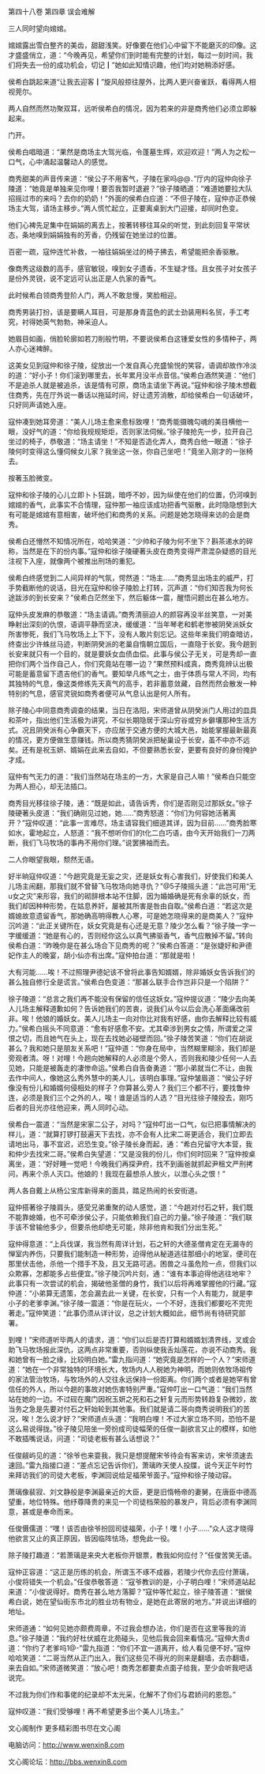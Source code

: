第四十八卷 第四章 误会难解

三人同时望向婠婠。

婠婠露出雪白整齐的美齿，甜甜浅笑。好像要在他们心中留下不能磨灭的印像。这才盛盛俏立，道：“今晚再见，希望你们到时能有完整的计划，每过一刻时间，我们将失去一份的成功机会，切记┃”她如此知情识趣，他们均对她稍添好感。

侯希白跳起来道“让我去迎客┃”旋风般掠往屋外，比两人更兴奋雀跃，看得两人相视莞尔。

两人自然而然功聚双耳，远听侯希白的情况，因为若来的非是商秀他们必须立即躲起来。

门开。

侯希白唱暗道：“果然是商场主大驾光临，令蓬墓生辉，欢迎欢迎！”两人为之松一口气，心中涌起温馨动人的感觉。

商秀甜美的声音传来道：“侯公子不用客气，子陵在家吗@@．”厅内的寇仲向徐子陵道：“她竟是单独来见你哩！要否我暂时退避？”徐子陵晒道：“难道她要拉大队招摇过市的来吗？去你的奶奶！”外面的侯希白应道：“不但子陵在，寇仲亦正恭候场主大驾，请场主移步。”两人慌忙起立，正要离桌到大门迎接，却同时色变。

他们心裨先足集中在娟娟的离去上，按著转移往耳朵的听觉，到此刻回复平常状态，条地嗅到娟娟独有的芳香，仍残留在她坐过的位置。

百密一疏，寇仲连忙补救，一袖往娟娟坐过的椅子拂去，希望能把余香驱散。

像商秀这级数的高手，感官敏锐，嗅到女子遗香，不生疑才怪。且女孩子对女孩子是份外灵锐，说不定远可认出正是人仇家的香气。

此时候希白领商秀登阶人门，两人不敢怠慢，笑脸相迎。

商秀男装打扮，该是要瞒人耳目，可是那身青蓝色的武士劲装用料名贸，手工考究，衬得她英气勃勃，神采迫人。

她眉目如画，俏脸轮廓如若刀削般竹明，不要说侯希白这锺爱女性的多情种子，两人亦心迷裨醉。

这美女见到寇仲和徐子陵，绽放出一个发自真心充盛愉悦的笑容，语调却故作冷淡的道：“好小子！你们滚到哪里去，长年累月没半点音信。”侯希白酒然笑道：“他们不是追杀人就是被追杀，该是情有可原，商场主请坐下再说。”寇仲和徐子陵木想截住商秀，先在厅外说一番话以拖延时间，好让遗芳消散，却给侯希白一句话破坏，只好同声请她入座。

寇仲凑到她耳旁道：“美人儿场主愈来愈标致哩！”商秀能摄魄勾魂的美目横他一眼，没好气的道：“你给我规规矩炬，否则家法伺候。”徐子陵抢先一步，拉开自己坐过的椅子，恭敬道：“场主请坐！”不知是否造化弄人，商秀白他一眼道：“徐子陵何时变得这么懂伺候女儿家？我坐这一张，你自己坐吧！”竟坐入刚才的一张椅去。

按著玉脸微变。

寇仲和徐子陵的心儿立即卜卜狂跳，暗呼不妙，因为纵使在他们的位置，仍河嗅到婠婠的香气，此事实不合情理，寇仲那一袖应该成功把香气驱散，此时隐隐想到大有可能是婠婠有意相害，破坏他们和商秀的关系。问题是她怎晓得来访的会是商秀。

侯希白还懵然不知情况所在，哈哈笑道：“少帅和子陵为何不坐下？斟茶递水的碎称，当然是在下的份内事。”寇仲和徐子陵硬著头皮在商秀变得严肃混杂疑惑的目光注视下入座，就像两个被推出刑场的重犯。

侯希白终感觉到二人间异样的气氛，愕然道：“场主……”商秀显出场主的威严，打手势截断他的说话，目光在寇仲和徐子陵脸上打转，沉声道：“你们知否我为何长途跋涉的到长安来？”侯希白茫然坐下，然后躯体一震，醒悟问题出在甚么地方。

寇仲头皮发麻的恭敬道：“场主请调。”商秀清丽迫人的颜容再没半丝笑意，一对美睁射出深刻的仇恨，语调平静而坚决，缓缓道：“当年琴老和鹤老惨被阴癸派妖女所害惨死，我们飞马牧场上上下下，没有人敢片刻忘记。这些年来我们明查暗访，终查出少许蛛丝马迹，判断阴癸派的老巢自惰朝立国后，一直隐于长安。我今趟到长安来就只有一个目的，就是要妖女血债血偿。此事与侯公子无关，可是秀却一直把你们两个当作自己人，你们究竟站在哪一边？”果然预料成真，商秀竟辨认出极可能是蓄意留下遗吉他们的香气。要知举凡练气之士，由于体质与常人不同，均有其独特的气息，像这类修练先天真气的高手，若非蓄意敛藏，自然而然会散发一种特别的气息，感官灵锐如商秀者便可从气息认出是何人所有。

除子陵心中同意商秀调查的结果，当日在洛阳，宋师道曾从阴癸派门人用过的皿具和茶叶，指出他们生活极为讲究，不似长期隐居于深山穷谷或穷乡僻壤那种生活方式。况且阴癸派有心争霸天下，亦应居于交通方便的大城大邑，始能掌握最新最真的情况，更方便做生意赚钱。所以商秀猜阴癸派把秘巢设于长安，虽不中亦不远矣。还有是祝玉妍、婿娟在此来去自如，不但要熟悉长安，更要有良好的身份掩护才成。

寇仲有气无力的道：“我们当然站在场主的一方，大家是自己人嘛！”侯希白只能空为两人担心，却无法插口。

商秀目光移往徐子陵，通：“既是如此，请告诉秀，你们是否刚见过那妖女。”徐子陵硬著头皮道：“我们确刚见过她，她……”商秀怒道：“你们为何容她活著离开？”寇仲叹道：“此事一言难尽，场主请容我们细道其详，因为目前……”商秀脸寒如水，霍地起立，人怒道：“我不想听你们的t化二白巧语，由今天开始我们一刀两断，我们飞马牧场的事冉不用你们理。”说罢拂袖而去。

二人你眼望我眼，颓然无语。

好半晌寇仲叹道：“今趟究竟是无妄之灾，还是妖女有心害我们，好使我们和美人儿场主闹翻，那我们就不曾替飞马牧场向她寻仇？”@5子陵摇头道：“此岂可用“无u女之灾”来形容，我们的砌辞根本站不住脚，因为婚婚确是死有余辜的妖女，而我们却因种种形势，在姑息养奸，屡被其所害是咎由自取。”侯希白道：“若这次是婿媳故意遗留香气，那她确高明得教人心寒，可是她怎晓得来的是商美人？”寇仲沉吟道：“此正关键所在，妖女究竟是有心还是无意？陵少怎么看？”徐子陵一字一字缓缓道：“她是有心的，否则经你这么以真气拂驱香气，香气应散掉不留。”转向侯希白道：“昨晚你是在甚么场合下见商秀的呢？”侯希白答道：“是张婕好和尹德妃作主人的晚宴，胡小仙亦有出席。”寇仲拍台道：“那就是啦！

大有河能……唉！不过照理尹德妃该不曾将此事告知婿婿，除非婚妖女告诉我们的甚么独自修行全是谎言。”侯希白色变道：“那甚么联手合作岂非只是一个陷阱？”

徐子陵道：“总言之我们再不能没有保留的信任这妖女。”寇仲提议道：“陵少去向美人儿场主解释道歉如何？告诉她我们的苦衷，说我们从今以后会洗心革面痛改前非。唉！他娘的婚妖女。美人儿场主一向对你比对我有好感，由你去解释比较有威力。”侯希白摇头不同意道：“愈有好感愈不安。尤其牵涉到男女之情，所谓爱之深恨之切，而且她气在头上，现在去找她必碰壁而回。”徐子陵苦笑道：“你们在胡说甚么？我和她只是朋友关系吧！”寇仲道：“你身在局中，当然糊里糊涂，我们却是旁观者清。呀！对哩！今趟向她解释的人必须是个旁人，否则我和陵少任何一人去见她，只能是被轰走的凄惨命运。”侯希白自告奋勇道：“那小弟就当仁不让，由我去作中间人，像她这么秀外慧中的美人儿，该明白事理。”寇仲皱眉道：“侯公子好像没有份儿和婚婿何侵相处的样子？你算甚么旁人？我们三个都不行，要找鲁仲连，必须是我们三个之外的人，唉！谁是适当的人选？”目光往徐子陵投去，刚巧后者的目光亦往他迎来，两人同时心动。

侯希白一震道：“当然是宋家二公子，对吗？”寇仲叮出一口气，似已把事情解决的样儿，道：“就算打锣打鼓遍天下去找，亦不会有人比宋二哥更适合，我们立即去请地出马，事不宜迟，迟恐生变。”徐子陵长身而起，通：“希白兄留守大本营，我和仲少去找宋二哥。”侯希白失望道：“又是没我的份儿，你们何时回来？”寇仲按桌离坐，道：“好好睡一觉吧！今晚我们再探尹府，找不到画爸就抓起尹租文严刑拷问，再来个杀人灭口。他娘的！我现在最想杀人放火，以泄心头之恨！”

两人各自戴上从杨公宝库新得来的面具，踏足热闹的长安街道。

寇仲搭著徐子陵肩头，感受兄弟重聚的动人感觉，道：“今趟对付石之轩，我们既不能靠媳婚，也不可牵涉侯公子，只能依赖我们自己的力量。”徐子陵道：“我们联手该不曾输他多少，但要杀他却绝无可能，除非他肯和我们分出生死。”

寇仲得意道：“上兵伐谋，我当然有周详计划，石之轩的大德圣僧肯定在无漏寺的惮室内养伤，只要我们能制造一种形势，迫得他从秘道逃往那细小的地室，便司在那里伏击他，杀他一个措手不及，且又无路可逃。困兽之斗虽危险一点，但我们以众欺寡，怎都能多占些便宜。”徐子陵沉吟片刻，通：“谁有本事迫得他逃往地牢？此事只有一次尝试的机会，揭破他圣僧的身竹，我们以后将再难掌握他的行藏。”寇仲道：“小弟算无遗策，怎会漏去此一关键，在长安，只有一个人有能力，就是李小子的老爹李渊。”徐子陵一震道：“你是在玩火，一个不好，连我们都要吃不完兜著走。”寇仲笑道：“此事仍须从详计议，总之计划大概如此，细节尚有待研究部署。

到哩！”宋师道听毕两人的请求，道：“你们以后是否打算和婿婿划清界线，叉或会助飞马牧场报此深仇，这两点非常重要，否则纵使我舌灿莲花，亦说不动商秀。我和她曾有一脸之缘，比较明白她。”雷九指问道：“她究竟是怎样的一个人？”宋师道道：“她在一个非常独特的环境长大，牧场内人人税她为神明，而她则依牧场祖传的家法管治牧场，与牧场外的人交往永远保持一份距离。你们两个或者是她罕有曾信任的外人，所以今趟的事故对她伤害特别严重。”寇仲叮出一口气道：“我们当然站在她的一边。不过砚在魔门因祝玉妍之死和石之轩复元而形势转趋复杂微妙，故当务之急是先要对付石之轩始轮到其他事。我们就是请二哥向商秀说明我们的苦况，唉！怎么说才好？”宋师道点头道：“我明白哩！不过大家立场不同，恐怕不是这么易说得拢。”徐子陵见陪坐一旁扮成司徒幅荣的任俊一副欲言又止的模样，如他不敢插嘴说话，问道：“司徒老板有甚么话想说？”

任俊觎屿见的道：“徐爷也来耍我，我只是想提醒宋爷待会有客来访，宋爷须速去速回。”雷九指接口道：“差点忘记告诉你们，萧璃昨天使人投牒，说今天正午时竹来拜访我们的司徒大老板，李渊回说给足福荣爷面子。”寇仲和徐子陵动容。

萧璃像裴寂、刘文静般是李渊最亲近的大臣，更是旧惰畅帝的妻舅，在唐臣中德高望重，地位特殊。他纾尊降贵的来见一个司徒档荣般的暴发户，背后必须有李渊同意，甚或是奉命而来。

任俊慑儒道：“嘿！该否由徐爷扮回司徒福荣，小子！嘿！小子……”众人这才晓得他欲言又止的真正原因，皆因临阵怯场，想免此一役。

除子陵打趣道：“若萧璃是来央大老板你开银票，教我如何应付？”任俊苦笑无语。

寇仲正容道：“这正是历练的机会，所谓玉不琢不成器，若陵少代你去应付萧璃，小俊将错失一个机会。”任俊恭敬答道：“寇爷教训的是，小子明白哩！”宋师道站起来道：“小俊说得好。商秀在甚么地方落脚？”寇仲等忙起立，徐子陵答道：“据侯希白说，她在望仙街东市北的胜业坊有物业，是她在此寄居的地方。”并说出详细的地址。

宋师道通：“如何见她亦颇费周章，不过我会想办法，你们是否在这里等我的消息。”徐子陵道：“我约好杜伏威在北苑碰头，见他后我会回来看情况。”寇伸大责d道：“你约了老爹吗1@-”雷九指道：“你们不宜一道离开，给人看见便不好。”寇仲哈哈笑道：“二哥当然从正门出入，我们这些见不得光的则来是翻墙，去亦翻墙，来去自如。”宋师道微笑道：“放心吧！商秀怎都要卖点面子给我，至少会听我吧话说完。

不过我为你们作和事佬的纪录却不太光采，化解不了你们与君娇问的恩怨。”

寇仲叹道：“我们受够哩！再不希望更多出个美人儿场主。”

文心阁制作 更多精彩图书尽在文心阁

电脑访问：http://www.wenxin8.com

文心阁论坛：http://bbs.wenxin8.com